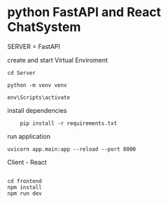 # python FastAPI and React ChatSystem

SERVER = FastAPI

create and start Virtual Enviroment

```
cd Server

python -m venv venv

env\Scripts\activate

```

install dependencies

```
    pip install -r requirements.txt
```

run application

```
uvicorn app.main:app --reload --port 8000

```

Client - React

```

cd frontend
npm install
npm run dev

```
